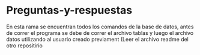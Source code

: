 # Preguntas-y-respuestas
En esta rama se encuentran todos los comandos de la base de datos, antes de correr el programa se debe de correr el archivo tablas y luego el archivo datos utilizando al usuario creado previament (Leer el archivo readme del otro repositirio
